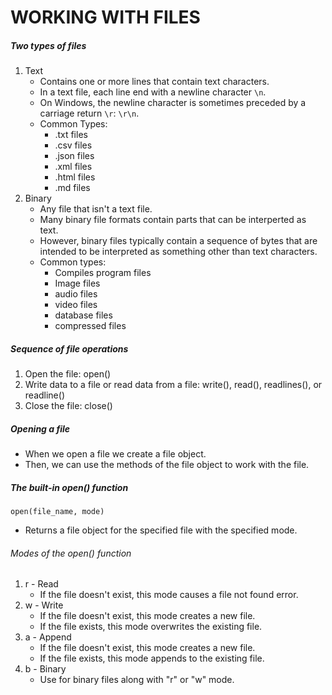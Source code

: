 # WORKING WITH FILES

##### Two types of files
1. Text
    - Contains one or more lines that contain text characters.
    - In a text file, each line end with a newline character `\n`.
    - On Windows, the newline character is sometimes preceded by a carriage return `\r`: `\r\n`.
    - Common Types:
        - .txt files
        - .csv files
        - .json files
        - .xml files
        - .html files
        - .md files
2. Binary
    - Any file that isn't a text file.
    - Many binary file formats contain parts that can be interperted as text.
    - However, binary files typically contain a sequence of bytes that are intended to be interpreted as something other than text characters.
    - Common types:
        - Compiles program files
        - Image files
        - audio files
        - video files
        - database files
        - compressed files

##### Sequence of file operations
1. Open the file: open()
2. Write data to a file or read data from a file: write(), read(), readlines(), or readline()
3. Close the file: close()


##### Opening a file
- When we open a file we create a file object.
- Then, we can use the methods of the file object to work with the file.

##### The built-in open() function
```
open(file_name, mode)
```
- Returns a file object for the specified file with the specified mode.

###### Modes of the open() function
1. r - Read
    - If the file doesn't exist, this mode causes a file not found error.
2. w - Write
    - If the file doesn't exist, this mode creates a new file.
    - If the file exists, this mode overwrites the existing file.
3. a - Append
    - If the file doesn't exist, this mode creates a new file.
    - If the file exists, this mode appends to the existing file.
4. b - Binary
    - Use for binary files along with "r" or "w" mode.
